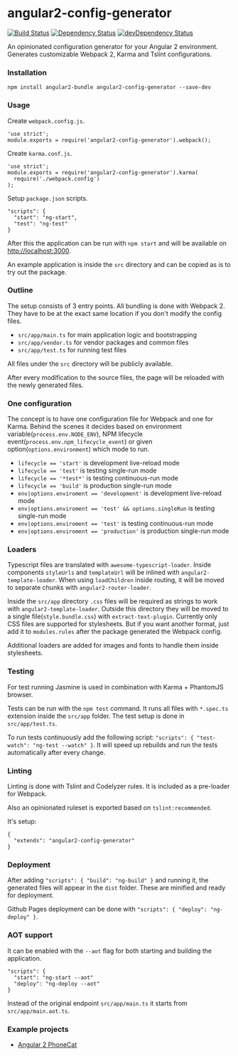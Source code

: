 # angular2-config-generator
[![Build Status](https://travis-ci.org/blacksonic/angular2-config-generator.svg?branch=master)](https://travis-ci.org/blacksonic/angular2-config-generator)
[![Dependency Status](https://david-dm.org/blacksonic/angular2-config-generator.svg)](https://david-dm.org/blacksonic/angular2-config-generator)
[![devDependency Status](https://david-dm.org/blacksonic/angular2-config-generator/dev-status.svg)](https://david-dm.org/blacksonic/angular2-config-generator?type=dev)

An opinionated configuration generator for your Angular 2 environment.
Generates customizable Webpack 2, Karma and Tslint configurations.

### Installation

```
npm install angular2-bundle angular2-config-generator --save-dev
```

### Usage

Create ```webpack.config.js```.

```
'use strict';
module.exports = require('angular2-config-generator').webpack();
```

Create ```karma.conf.js```.

```
'use strict';
module.exports = require('angular2-config-generator').karma(
  require('./webpack.config')
);
```

Setup ```package.json``` scripts.

```
"scripts": {
  "start": "ng-start",
  "test": "ng-test"
}
```

After this the application can be run with ```npm start```
and will be available on [http://localhost:3000](http://localhost:3000).

An example application is inside the ```src``` directory
and can be copied as is to try out the package.

### Outline

The setup consists of 3 entry points. All bundling is done with Webpack 2.
They have to be at the exact same location if you don't modify the config files.

- ```src/app/main.ts``` for main application logic and bootstrapping
- ```src/app/vendor.ts``` for vendor packages and common files
- ```src/app/test.ts``` for running test files

All files under the ```src``` directory will be publicly available.

After every modification to the source files, the page will be reloaded with the newly generated files.

### One configuration

The concept is to have one configuration file for Webpack and one for Karma.
Behind the scenes it decides based on environment variable(```process.env.NODE_ENV```), 
NPM lifecycle event(```process.env.npm_lifecycle_event```) or 
given option(```options.environment```) which mode to run.

- ```lifecycle == 'start'``` is development live-reload mode
- ```lifecycle == 'test'``` is testing single-run mode
- ```lifecycle == '*test*'``` is testing continuous-run mode
- ```lifecycle == 'build'``` is production single-run mode
- ```env|options.enviroment == 'development'``` is development live-reload mode
- ```env|options.enviroment == 'test' && options.singleRun``` is testing single-run mode
- ```env|options.enviroment == 'test'``` is testing continuous-run mode
- ```env|options.enviroment == 'production'``` is production single-run mode

### Loaders

Typescript files are translated with ```awesome-typescript-loader```.
Inside components ```styleUrls``` and ```templateUrl``` will be inlined with ```angular2-template-loader```.
When using ```loadChildren``` inside routing,
it will be moved to separate chunks with ```angular2-router-loader```.

Inside the ```src/app``` directory ```.css``` files will be required as strings to work with ```angular2-template-loader```.
Outside this directory they will be moved to a single file(```style.bundle.css```) with ```extract-text-plugin```.
Currently only CSS files are supported for stylesheets.
But if you want another format, just add it to ```modules.rules``` after the package generated the Webpack config.

Additional loaders are added for images and fonts to handle them inside stylesheets.

### Testing

For test running Jasmine is used in combination with Karma + PhantomJS browser.

Tests can be run with the ```npm test``` command.
It runs all files with ```*.spec.ts``` extension inside the ```src/app``` folder.
The test setup is done in ```src/app/test.ts```.

To run tests continuously add the following script: ```"scripts": { "test-watch": "ng-test --watch" }```.
It will speed up rebuilds and run the tests automatically after every change.

### Linting

Linting is done with Tslint and Codelyzer rules.
It is included as a pre-loader for Webpack.

Also an opinionated ruleset is exported based on ```tslint:recommended```. 

It's setup:

```
{
  "extends": "angular2-config-generator"
}
```

### Deployment

After adding ```"scripts": { "build": "ng-build" }``` and running it, 
the generated files will appear in the ```dist``` folder. These are minified and ready for deployment.

Github Pages deployment can be done with ```"scripts": { "deploy": "ng-deploy" }```.

### AOT support

It can be enabled with the ```--aot``` flag for both starting and building the application.
```
"scripts": { 
  "start": "ng-start --aot" 
  "deploy": "ng-deploy --aot" 
}
```

Instead of the original endpoint ```src/app/main.ts``` it starts from ```src/app/main.aot.ts```.

### Example projects

- [Angular 2 PhoneCat](https://github.com/emartech/angular2-phonecat)

